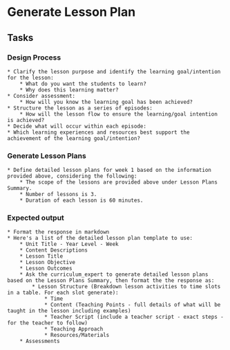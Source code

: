 
# Generate Lesson Plan





## Tasks

### Design Process
    
    * Clarify the lesson purpose and identify the learning goal/intention for the lesson:
        * What do you want the students to learn?
        * Why does this learning matter?
    * Consider assessment:
        * How will you know the learning goal has been achieved?
    * Structure the lesson as a series of episodes:
        * How will the lesson flow to ensure the learning/goal intention is achieved?
    * Decide what will occur within each episode:
    * Which learning experiences and resources best support the achievement of the learning goal/intention?

### Generate Lesson Plans

    * Define detailed lesson plans for week 1 based on the information provided above, considering the following:
        * The scope of the lessons are provided above under Lesson Plans Summary.
        * Number of lessons is 3.
        * Duration of each lesson is 60 minutes.

### Expected output

    * Format the response in markdown
    * Here's a list of the detailed lesson plan template to use:
        * Unit Title - Year Level - Week
        * Content Descriptions
        * Lesson Title
        * Lesson Objective
        * Lesson Outcomes
        * Ask the curriculum_expert to generate detailed lesson plans based on the Lesson Plans Summary, then format the the response as:
            * Lesson Structure (Breakdown lesson activities to time slots in a table. For each slot generate):
                * Time
                * Content (Teaching Points - full details of what will be taught in the lesson including examples)
                * Teacher Script (include a teacher script - exact steps - for the teacher to follow)
                * Teaching Approach
                * Resources/Materials
        * Assessments
    
